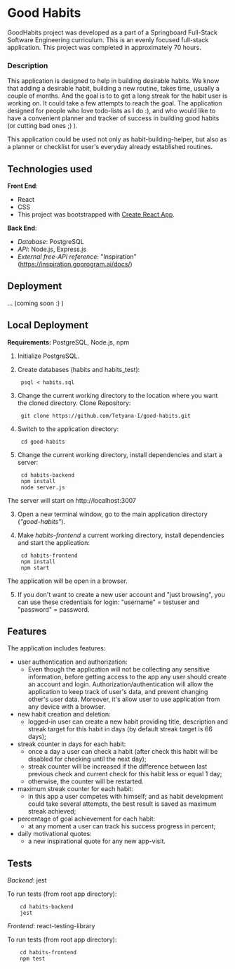 # Good Habits
GoodHabits project was developed as a part of a Springboard Full-Stack Software Engineering curriculum. This is an evenly focused full-stack application. This project was completed in approximately 70 hours.

### Description
This application is designed to help in building desirable habits. We know that adding a desirable habit, building a new routine, takes time, usually a couple of months. And the goal is to to get a long streak for the habit user is working on. It could take a few attempts to reach the goal. The application designed for people who love todo-lists as I do :), and who would like to have a convenient planner and tracker of success in building good habits (or cutting bad ones ;) ).

This application could be used not only as habit-building-helper, but also as a planner or checklist for user's everyday already established routines. 


## Technologies used

**Front End**: 
- React
- CSS
- This project was bootstrapped with [Create React App](https://github.com/facebook/create-react-app).


**Back End**: 
- *Database*: PostgreSQL
- *API*: Node.js, Express.js
- *External free-API reference*: "Inspiration" (https://inspiration.goprogram.ai/docs/)


## Deployment
... (coming soon :) )

## Local Deployment
**Requirements:** PostgreSQL, Node.js, npm

1. Initialize PostgreSQL. 
2. Create databases (habits and habits_test):

        psql < habits.sql

3. Change the current working directory to the location where you want the cloned directory. Clone Repository:

        git clone https://github.com/Tetyana-I/good-habits.git

4. Switch to the application directory:

        cd good-habits

2. Change the current working directory, install dependencies and start a server:

        cd habits-backend
        npm install
        node server.js

The server will start on http://localhost:3007

3. Open a new terminal window, go to the main application directory (*"good-habits"*).

4. Make *habits-frontend* a current working directory, install dependencies and start the application:

        cd habits-frontend
        npm install
        npm start

The application will be open in a browser.

5. If you don't want to create a new user account and "just browsing", you can use these credentials for login: "username" =  testuser and "password" = password.  


## Features
The application includes features:

- user authentication and authorization:
    - Even though the application will not be collecting any sensitive information, before getting access to the app any user should create an account and login. Authorization/authentication will allow the application to keep track of user's data, and prevent changing other's user data. Moreover, it's allow user to use application from any device with a browser.
- new habit creation and deletion: 
    - logged-in user can create a new habit providing title, description and streak target for this habit in days (by default streak target is 66 days);
- streak counter in days for each habit:
    - once a day a user can check a habit (after check this habit will be disabled for checking until the next day);
    - streak counter will be increased if the difference between last previous check and current check for this habit less or equal 1 day; 
    - otherwise, the counter will be restarted.  
- maximum streak counter for each habit: 
    - in this app a user competes with himself; and
    as habit development could take several attempts, the best result is saved as maximum streak achieved; 
- percentage of goal achievement for each habit:
    - at any moment a user can track his success progress in percent;
- daily motivational quotes: 
    - a new inspirational quote for any new app-visit.

## Tests
*Backend*:  jest

To run tests (from root app directory):

        cd habits-backend
        jest


*Frontend*:  react-testing-library

To run tests (from root app directory):

        cd habits-frontend
        npm test